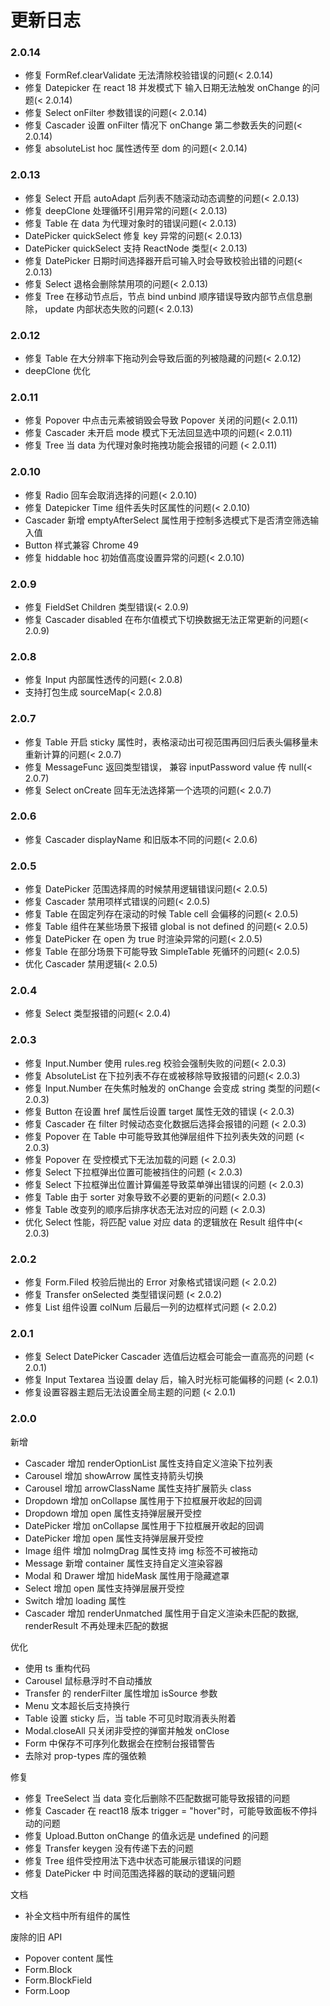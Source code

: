 # 更新日志

### 2.0.14

- 修复 FormRef.clearValidate 无法清除校验错误的问题(< 2.0.14)
- 修复 Datepicker 在 react 18 并发模式下 输入日期无法触发 onChange 的问题(< 2.0.14)
- 修复 Select onFilter 参数错误的问题(< 2.0.14)
- 修复 Cascader 设置 onFilter 情况下 onChange 第二参数丢失的问题(< 2.0.14)
- 修复 absoluteList hoc 属性透传至 dom 的问题(< 2.0.14)

### 2.0.13

- 修复 Select 开启 autoAdapt 后列表不随滚动动态调整的问题(< 2.0.13)
- 修复 deepClone 处理循环引用异常的问题(< 2.0.13)
- 修复 Table 在 data 为代理对象时的错误问题(< 2.0.13)
- DatePicker quickSelect 修复 key 异常的问题(< 2.0.13)
- DatePicker quickSelect 支持 ReactNode 类型(< 2.0.13)
- 修复 DatePicker 日期时间选择器开启可输入时会导致校验出错的问题(< 2.0.13)
- 修复 Select 退格会删除禁用项的问题(< 2.0.13)
- 修复 Tree 在移动节点后，节点 bind unbind 顺序错误导致内部节点信息删除， update 内部状态失败的问题(< 2.0.13)

### 2.0.12

- 修复 Table 在大分辨率下拖动列会导致后面的列被隐藏的问题(< 2.0.12)
- deepClone 优化

### 2.0.11

- 修复 Popover 中点击元素被销毁会导致 Popover 关闭的问题(< 2.0.11)
- 修复 Cascader 未开启 mode 模式下无法回显选中项的问题(< 2.0.11)
- 修复 Tree 当 data 为代理对象时拖拽功能会报错的问题 (< 2.0.11)

### 2.0.10

- 修复 Radio 回车会取消选择的问题(< 2.0.10)
- 修复 Datepicker Time 组件丢失时区属性的问题(< 2.0.10)
- Cascader 新增 emptyAfterSelect 属性用于控制多选模式下是否清空筛选输入值
- Button 样式兼容 Chrome 49
- 修复 hiddable hoc 初始值高度设置异常的问题(< 2.0.10)

### 2.0.9

- 修复 FieldSet Children 类型错误(< 2.0.9)
- 修复 Cascader disabled 在布尔值模式下切换数据无法正常更新的问题(< 2.0.9)

### 2.0.8

- 修复 Input 内部属性透传的问题(< 2.0.8)
- 支持打包生成 sourceMap(< 2.0.8)

### 2.0.7

- 修复 Table 开启 sticky 属性时，表格滚动出可视范围再回归后表头偏移量未重新计算的问题(< 2.0.7)
- 修复 MessageFunc 返回类型错误， 兼容 inputPassword value 传 null(< 2.0.7)
- 修复 Select onCreate 回车无法选择第一个选项的问题(< 2.0.7)

### 2.0.6

- 修复 Cascader displayName 和旧版本不同的问题(< 2.0.6)

### 2.0.5

- 修复 DatePicker 范围选择周的时候禁用逻辑错误问题(< 2.0.5)
- 修复 Cascader 禁用项样式错误的问题(< 2.0.5)
- 修复 Table 在固定列存在滚动的时候 Table cell 会偏移的问题(< 2.0.5)
- 修复 Table 组件在某些场景下报错 global is not defined 的问题(< 2.0.5)
- 修复 DatePicker 在 open 为 true 时渲染异常的问题(< 2.0.5)
- 修复 Table 在部分场景下可能导致 SimpleTable 死循环的问题(< 2.0.5)
- 优化 Cascader 禁用逻辑(< 2.0.5)

### 2.0.4

- 修复 Select 类型报错的问题(< 2.0.4)

### 2.0.3

- 修复 Input.Number 使用 rules.reg 校验会强制失败的问题(< 2.0.3)
- 修复 AbsoluteList 在下拉列表不存在或被移除导致报错的问题(< 2.0.3)
- 修复 Input.Number 在失焦时触发的 onChange 会变成 string 类型的问题(< 2.0.3)
- 修复 Button 在设置 href 属性后设置 target 属性无效的错误 (< 2.0.3)
- 修复 Cascader 在 filter 时候动态变化数据后选择会报错的问题 (< 2.0.3)
- 修复 Popover 在 Table 中可能导致其他弹层组件下拉列表失效的问题 (< 2.0.3)
- 修复 Popover 在 受控模式下无法加载的问题 (< 2.0.3)
- 修复 Select 下拉框弹出位置可能被挡住的问题 (< 2.0.3)
- 修复 Select 下拉框弹出位置计算偏差导致菜单弹出错误的问题 (< 2.0.3)
- 修复 Table 由于 sorter 对象导致不必要的更新的问题(< 2.0.3)
- 修复 Table 改变列的顺序后排序状态无法对应的问题 (< 2.0.3)
- 优化 Select 性能，将匹配 value 对应 data 的逻辑放在 Result 组件中(< 2.0.3)

### 2.0.2

- 修复 Form.Filed 校验后抛出的 Error 对象格式错误问题 (< 2.0.2)
- 修复 Transfer onSelected 类型错误问题 (< 2.0.2)
- 修复 List 组件设置 colNum 后最后一列的边框样式问题 (< 2.0.2)

### 2.0.1

- 修复 Select DatePicker Cascader 选值后边框会可能会一直高亮的问题 (< 2.0.1)
- 修复 Input Textarea 当设置 delay 后，输入时光标可能偏移的问题 (< 2.0.1)
- 修复设置容器主题后无法设置全局主题的问题 (< 2.0.1)

### 2.0.0

新增

- Cascader 增加 renderOptionList 属性支持自定义渲染下拉列表
- Carousel 增加 showArrow 属性支持箭头切换
- Carousel 增加 arrowClassName 属性支持扩展箭头 class
- Dropdown 增加 onCollapse 属性用于下拉框展开收起的回调
- Dropdown 增加 open 属性支持弹层展开受控
- DatePicker 增加 onCollapse 属性用于下拉框展开收起的回调
- DatePicker 增加 open 属性支持弹层展开受控
- Image 组件 增加 noImgDrag 属性支持 img 标签不可被拖动
- Message 新增 container 属性支持自定义渲染容器
- Modal 和 Drawer 增加 hideMask 属性用于隐藏遮罩
- Select 增加 open 属性支持弹层展开受控
- Switch 增加 loading 属性
- Cascader 增加 renderUnmatched 属性用于自定义渲染未匹配的数据, renderResult 不再处理未匹配的数据

优化

- 使用 ts 重构代码
- Carousel 鼠标悬浮时不自动播放
- Transfer 的 renderFilter 属性增加 isSource 参数
- Menu 文本超长后支持换行
- Table 设置 sticky 后，当 table 不可见时取消表头附着
- Modal.closeAll 只关闭非受控的弹窗并触发 onClose
- Form 中保存不可序列化数据会在控制台报错警告
- 去除对 prop-types 库的强依赖

修复

- 修复 TreeSelect 当 data 变化后删除不匹配数据可能导致报错的问题
- 修复 Cascader 在 react18 版本 trigger = "hover"时，可能导致面板不停抖动的问题
- 修复 Upload.Button onChange 的值永远是 undefined 的问题
- 修复 Transfer keygen 没有传递下去的问题
- 修复 Tree 组件受控用法下选中状态可能展示错误的问题
- 修复 DatePicker 中 时间范围选择器的联动的逻辑问题

文档

- 补全文档中所有组件的属性

废除的旧 API

- Popover content 属性
- Form.Block
- Form.BlockField
- Form.Loop
